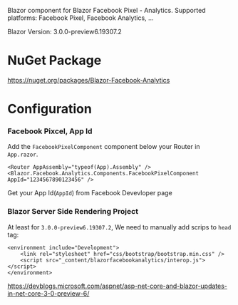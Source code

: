 Blazor component for Blazor Facebook Pixel - Analytics.
Supported platforms: Facebook Pixel, Facebook Analytics, ...

Blazor Version: 3.0.0-preview6.19307.2

# NuGet Package
https://nuget.org/packages/Blazor-Facebook-Analytics

# Configuration

### Facebook Pixcel, App Id

Add the `FacebookPixelComponent` component below your Router in `App.razor`.

```
<Router AppAssembly="typeof(App).Assembly" />
<Blazor.Facebook.Analytics.Components.FacebookPixelComponent AppId="1234567890123456" />
```
Get your App Id(`AppId`) from Facebook Devevloper page

### Blazor Server Side Rendering Project
At least for `3.0.0-preview6.19307.2`, We need to manually add scrips to `head` tag:
```
<environment include="Development">
    <link rel="stylesheet" href="css/bootstrap/bootstrap.min.css" />
    <script src="_content/blazorfacebookanalytics/interop.js"></script>
</environment>
```
https://devblogs.microsoft.com/aspnet/asp-net-core-and-blazor-updates-in-net-core-3-0-preview-6/